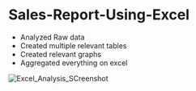 # Sales-Report-Using-Excel
- Analyzed Raw data
- Created multiple relevant tables
- Created relevant graphs
- Aggregated everything on excel


![Excel_Analysis_SCreenshot](https://user-images.githubusercontent.com/49581335/193417361-7ec38164-8061-44a6-a92e-91e7945bb8e2.png)
